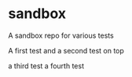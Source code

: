 # sandbox
A sandbox repo for various tests

A first test
and a second test on top

a third test
a fourth test

